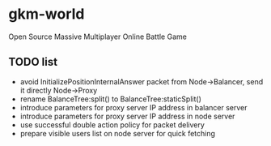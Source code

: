 # gkm-world
Open Source Massive Multiplayer Online Battle Game

## TODO list
* avoid InitializePositionInternalAnswer packet from Node->Balancer, send it directly Node->Proxy
* rename BalanceTree:split() to BalanceTree:staticSplit()
* introduce parameters for proxy server IP address in balancer server
* introduce parameters for proxy server IP address in node server
* use successful double action policy for packet delivery
* prepare visible users list on node server for quick fetching
